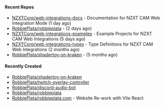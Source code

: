 #### Recent Repos

- [NZXTCorp/web-integrations-docs](https://github.com/NZXTCorp/web-integrations-docs) - Documentation for NZXT CAM Web Integration Mode  (1 day ago)
- [RobbiePlata/robbieplata](https://github.com/RobbiePlata/robbieplata) -  (2 days ago)
- [NZXTCorp/web-integrations-examples](https://github.com/NZXTCorp/web-integrations-examples) - Example Projects for NZXT CAM Web Integrations (5 days ago)
- [NZXTCorp/web-integrations-types](https://github.com/NZXTCorp/web-integrations-types) - Type Definitions for NZXT CAM Web Integrations (2 months ago)
- [RobbiePlata/shadertoy-on-kraken](https://github.com/RobbiePlata/shadertoy-on-kraken) -  (5 months ago)

#### Recently Created
- [RobbiePlata/shadertoy-on-kraken](https://github.com/RobbiePlata/shadertoy-on-kraken)
- [RobbiePlata/twitch-overlay-controller](https://github.com/RobbiePlata/twitch-overlay-controller)
- [RobbiePlata/discord-audio-bot](https://github.com/RobbiePlata/discord-audio-bot)
- [RobbiePlata/robbieplata](https://github.com/RobbiePlata/robbieplata)
- [RobbiePlata/robbieplata.com](https://github.com/RobbiePlata/robbieplata.com) - Website Re-work with Vite React
